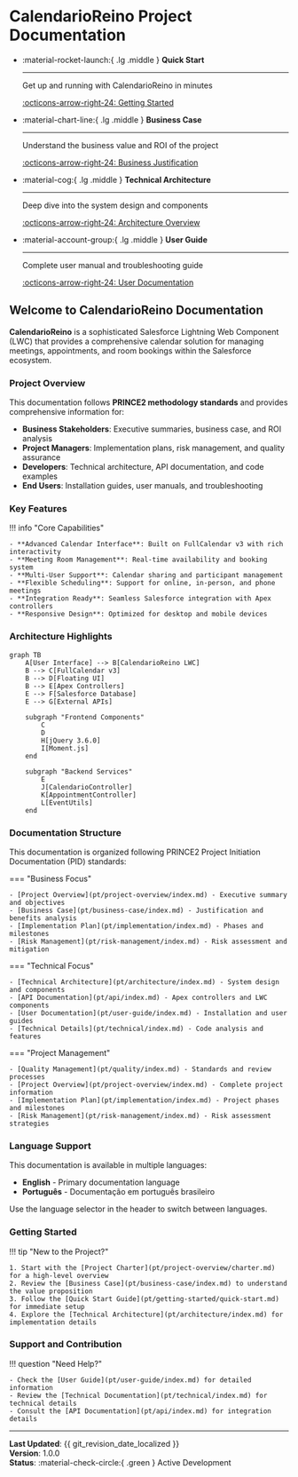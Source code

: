 # CalendarioReino Project Documentation

<div class="grid cards" markdown>

-   :material-rocket-launch:{ .lg .middle } **Quick Start**

    ---

    Get up and running with CalendarioReino in minutes

    [:octicons-arrow-right-24: Getting Started](pt/getting-started/quick-start.md)

-   :material-chart-line:{ .lg .middle } **Business Case**

    ---

    Understand the business value and ROI of the project

    [:octicons-arrow-right-24: Business Justification](pt/business-case/index.md)

-   :material-cog:{ .lg .middle } **Technical Architecture**

    ---

    Deep dive into the system design and components

    [:octicons-arrow-right-24: Architecture Overview](pt/architecture/index.md)

-   :material-account-group:{ .lg .middle } **User Guide**

    ---

    Complete user manual and troubleshooting guide

    [:octicons-arrow-right-24: User Documentation](pt/user-guide/index.md)

</div>

## Welcome to CalendarioReino Documentation

**CalendarioReino** is a sophisticated Salesforce Lightning Web Component (LWC) that provides a comprehensive calendar solution for managing meetings, appointments, and room bookings within the Salesforce ecosystem.

### Project Overview

This documentation follows **PRINCE2 methodology standards** and provides comprehensive information for:

- **Business Stakeholders**: Executive summaries, business case, and ROI analysis
- **Project Managers**: Implementation plans, risk management, and quality assurance
- **Developers**: Technical architecture, API documentation, and code examples
- **End Users**: Installation guides, user manuals, and troubleshooting

### Key Features

!!! info "Core Capabilities"
    
    - **Advanced Calendar Interface**: Built on FullCalendar v3 with rich interactivity
    - **Meeting Room Management**: Real-time availability and booking system
    - **Multi-User Support**: Calendar sharing and participant management
    - **Flexible Scheduling**: Support for online, in-person, and phone meetings
    - **Integration Ready**: Seamless Salesforce integration with Apex controllers
    - **Responsive Design**: Optimized for desktop and mobile devices

### Architecture Highlights

```mermaid
graph TB
    A[User Interface] --> B[CalendarioReino LWC]
    B --> C[FullCalendar v3]
    B --> D[Floating UI]
    B --> E[Apex Controllers]
    E --> F[Salesforce Database]
    E --> G[External APIs]
    
    subgraph "Frontend Components"
        C
        D
        H[jQuery 3.6.0]
        I[Moment.js]
    end
    
    subgraph "Backend Services"
        E
        J[CalendarioController]
        K[AppointmentController]
        L[EventUtils]
    end
```

### Documentation Structure

This documentation is organized following PRINCE2 Project Initiation Documentation (PID) standards:

=== "Business Focus"

    - [Project Overview](pt/project-overview/index.md) - Executive summary and objectives
    - [Business Case](pt/business-case/index.md) - Justification and benefits analysis
    - [Implementation Plan](pt/implementation/index.md) - Phases and milestones
    - [Risk Management](pt/risk-management/index.md) - Risk assessment and mitigation

=== "Technical Focus"

    - [Technical Architecture](pt/architecture/index.md) - System design and components
    - [API Documentation](pt/api/index.md) - Apex controllers and LWC components
    - [User Documentation](pt/user-guide/index.md) - Installation and user guides
    - [Technical Details](pt/technical/index.md) - Code analysis and features

=== "Project Management"

    - [Quality Management](pt/quality/index.md) - Standards and review processes
    - [Project Overview](pt/project-overview/index.md) - Complete project information
    - [Implementation Plan](pt/implementation/index.md) - Project phases and milestones
    - [Risk Management](pt/risk-management/index.md) - Risk assessment strategies

### Language Support

This documentation is available in multiple languages:

- **English** - Primary documentation language
- **Português** - Documentação em português brasileiro

Use the language selector in the header to switch between languages.

### Getting Started

!!! tip "New to the Project?"

    1. Start with the [Project Charter](pt/project-overview/charter.md) for a high-level overview
    2. Review the [Business Case](pt/business-case/index.md) to understand the value proposition
    3. Follow the [Quick Start Guide](pt/getting-started/quick-start.md) for immediate setup
    4. Explore the [Technical Architecture](pt/architecture/index.md) for implementation details

### Support and Contribution

!!! question "Need Help?"

    - Check the [User Guide](pt/user-guide/index.md) for detailed information
    - Review the [Technical Documentation](pt/technical/index.md) for technical details
    - Consult the [API Documentation](pt/api/index.md) for integration details

---

**Last Updated**: {{ git_revision_date_localized }}  
**Version**: 1.0.0  
**Status**: :material-check-circle:{ .green } Active Development
